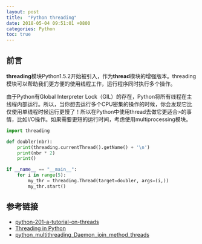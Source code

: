 ```yaml
---
layout: post
title:  "Python threading"
date: 2018-05-04 09:51:01 +0800
categories: Python
toc: true
---
```


## 前言
**threading**模块Python1.5.2开始被引入，作为**thread**模块的增强版本。threading模块可以帮助我们更方便的使用线程工作，运行程序同时执行多个操作。

由于Python有Global Interpreter Lock（GIL）的存在，Python将所有线程在主线程内部运行。所以，当你想去运行多个CPU密集的操作的时候，你会发现它比仅使用单线程时候运行更慢了！所以在Python中使用thread去做它更适合>的事情，比如I/O操作。如果需要更短的运行时间，考虑使用multiprocessing模块。

```python
import threading

def doubler(nbr):
    print(threading.currentThread().getName() + '\n')
    print(nbr * 2)
    print()

if __name__ == "__main__":
    for i in range(5):
        my_thr = threading.Thread(target=doubler, args=(i,))
        my_thr.start()
```

## 参考链接
* [python-201-a-tutorial-on-threads](https://www.blog.pythonlibrary.org/2016/07/28/python-201-a-tutorial-on-threads/)
* [Threading in Python](https://www.linuxjournal.com/content/threading-python)
* [python_multithreading_Daemon_join_method_threads](http://www.bogotobogo.com/python/Multithread/python_multithreading_Daemon_join_method_threads.php)
